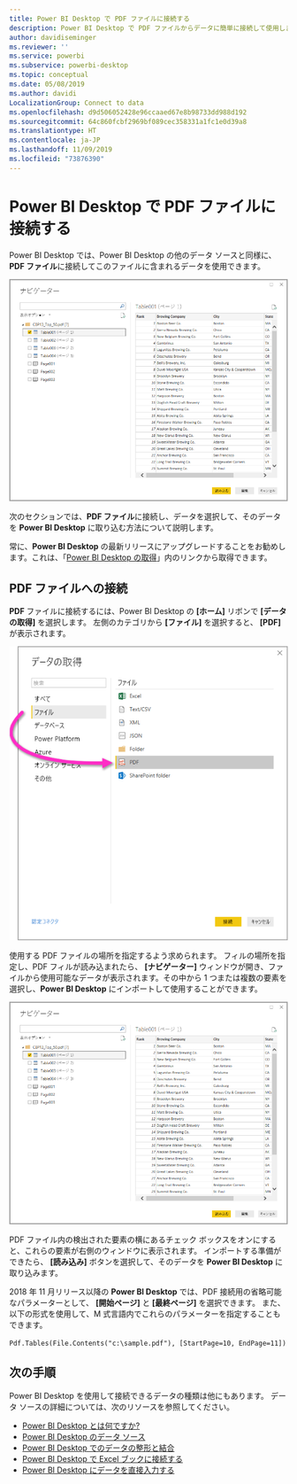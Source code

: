 ```yaml
---
title: Power BI Desktop で PDF ファイルに接続する
description: Power BI Desktop で PDF ファイルからデータに簡単に接続して使用します
author: davidiseminger
ms.reviewer: ''
ms.service: powerbi
ms.subservice: powerbi-desktop
ms.topic: conceptual
ms.date: 05/08/2019
ms.author: davidi
LocalizationGroup: Connect to data
ms.openlocfilehash: d9d506052428e96ccaaed67e8b98733dd988d192
ms.sourcegitcommit: 64c860fcbf2969bf089cec358331a1fc1e0d39a8
ms.translationtype: HT
ms.contentlocale: ja-JP
ms.lasthandoff: 11/09/2019
ms.locfileid: "73876390"
---
```

# <a name="connect-to-a-pdf-file-in-power-bi-desktop"></a>Power BI Desktop で PDF ファイルに接続する
Power BI Desktop では、Power BI Desktop の他のデータ ソースと同様に、**PDF ファイル**に接続してこのファイルに含まれるデータを使用できます。

![PDF ファイルのデータへの接続](media/desktop-connect-pdf/connect-pdf-04.png)

次のセクションでは、**PDF ファイル**に接続し、データを選択して、そのデータを **Power BI Desktop** に取り込む方法について説明します。

常に、**Power BI Desktop** の最新リリースにアップグレードすることをお勧めします。これは、「[Power BI Desktop の取得](desktop-get-the-desktop.md)」内のリンクから取得できます。 

## <a name="connect-to-a-pdf-file"></a>PDF ファイルへの接続
**PDF** ファイルに接続するには、Power BI Desktop の **[ホーム]** リボンで **[データの取得]** を選択します。 左側のカテゴリから **[ファイル]** を選択すると、 **[PDF]** が表示されます。

![[データの取得] で PDF を選択する](media/desktop-connect-pdf/connect-pdf-01.png)

使用する PDF ファイルの場所を指定するよう求められます。 フィルの場所を指定し、PDF フィルが読み込まれたら、 **[ナビゲーター]** ウィンドウが開き、ファイルから使用可能なデータが表示されます。その中から 1 つまたは複数の要素を選択し、**Power BI Desktop** にインポートして使用することができます。

![PDF ファイルのデータへの接続](media/desktop-connect-pdf/connect-pdf-04.png)

PDF ファイル内の検出された要素の横にあるチェック ボックスをオンにすると、これらの要素が右側のウィンドウに表示されます。 インポートする準備ができたら、 **[読み込み]** ボタンを選択して、そのデータを **Power BI Desktop** に取り込みます。

2018 年 11 月リリース以降の **Power BI Desktop** では、PDF 接続用の省略可能なパラメーターとして、 **[開始ページ]** と **[最終ページ]** を選択できます。 また、以下の形式を使用して、M 式言語内でこれらのパラメーターを指定することもできます。

`Pdf.Tables(File.Contents("c:\sample.pdf"), [StartPage=10, EndPage=11])`


## <a name="next-steps"></a>次の手順
Power BI Desktop を使用して接続できるデータの種類は他にもあります。 データ ソースの詳細については、次のリソースを参照してください。

* [Power BI Desktop とは何ですか?](desktop-what-is-desktop.md)
* [Power BI Desktop のデータ ソース](desktop-data-sources.md)
* [Power BI Desktop でのデータの整形と結合](desktop-shape-and-combine-data.md)
* [Power BI Desktop で Excel ブックに接続する](desktop-connect-excel.md)   
* [Power BI Desktop にデータを直接入力する](desktop-enter-data-directly-into-desktop.md)   

